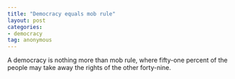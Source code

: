 ```yaml
---
title: "Democracy equals mob rule"
layout: post
categories:
- democracy
tag: anonymous
---
```


A democracy is nothing more than mob rule, where fifty-one percent of the people may take away the rights of the other forty-nine.
